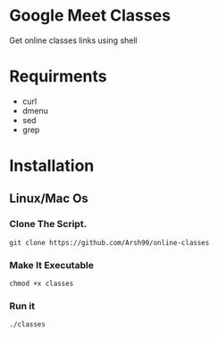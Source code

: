 # Google Meet Classes 
Get online classes links using shell

# Requirments
<ul>
<li>curl</li>
<li>dmenu</li>
<li>sed</li>
 <li>grep</li>
</ul>

# Installation

## Linux/Mac Os
### Clone The Script.
<pre><code>git clone https://github.com/Arsh90/online-classes</code></pre>

### Make It Executable
<pre><code>chmod +x classes</code></pre>

### Run it
<pre><code>./classes</code></pre>
